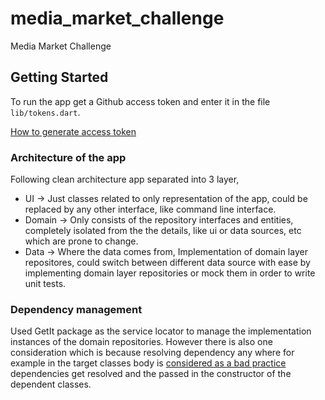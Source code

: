# media_market_challenge

Media Market Challenge

## Getting Started

To run the app get a Github access token and enter it in the file `lib/tokens.dart`.

[How to generate access token](https://docs.github.com/en/authentication/keeping-your-account-and-data-secure/creating-a-personal-access-token)


### Architecture of the app
Following clean architecture app separated into 3 layer,
 - UI -> Just classes related to only representation of the app, could be replaced by any other interface, like command line interface.
 - Domain -> Only consists of the repository interfaces and entities, completely isolated from the the details, like ui or data sources, etc which are prone to change.
 - Data -> Where the data comes from, Implementation of domain layer repositores, could switch between different data source with ease by implementing domain layer repositories or mock them in order to write unit tests.

### Dependency management
Used GetIt package as the service locator to manage the implementation instances of the domain repositories.
However there is also one consideration which is because resolving dependency any where for example in the target classes body is [considered as a bad practice](https://stackoverflow.com/a/22795888/6552303)
dependencies get resolved and the passed in the constructor of the dependent classes.
